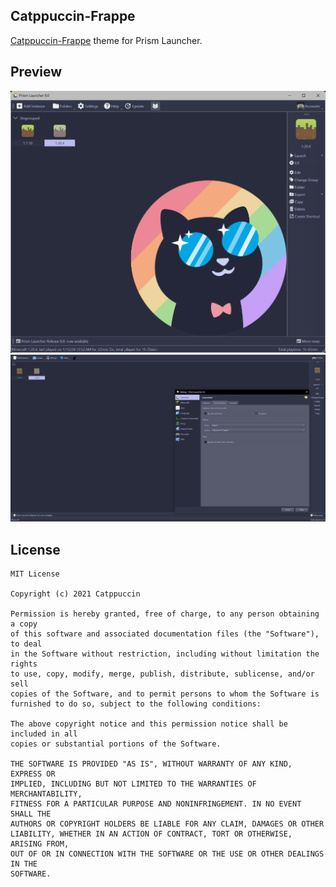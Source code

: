 <!--
SPDX-FileCopyrightText: 2022 Mqisty

SPDX-License-Identifier: CC0-1.0
-->

Catppuccin-Frappe
---
[Catppuccin-Frappe](https://github.com/catppuccin/catppuccin) theme for Prism Launcher.

## Preview
![Catppuccin-Frappe Preview](https://github.com/tiffylikecat/prismlauncherThemes/blob/main/catppuccin/preview/catppuccinFrappePreview.png)
![Catppuccin-Frappe Preview](preview.png)

## License
```
MIT License

Copyright (c) 2021 Catppuccin

Permission is hereby granted, free of charge, to any person obtaining a copy
of this software and associated documentation files (the "Software"), to deal
in the Software without restriction, including without limitation the rights
to use, copy, modify, merge, publish, distribute, sublicense, and/or sell
copies of the Software, and to permit persons to whom the Software is
furnished to do so, subject to the following conditions:

The above copyright notice and this permission notice shall be included in all
copies or substantial portions of the Software.

THE SOFTWARE IS PROVIDED "AS IS", WITHOUT WARRANTY OF ANY KIND, EXPRESS OR
IMPLIED, INCLUDING BUT NOT LIMITED TO THE WARRANTIES OF MERCHANTABILITY,
FITNESS FOR A PARTICULAR PURPOSE AND NONINFRINGEMENT. IN NO EVENT SHALL THE
AUTHORS OR COPYRIGHT HOLDERS BE LIABLE FOR ANY CLAIM, DAMAGES OR OTHER
LIABILITY, WHETHER IN AN ACTION OF CONTRACT, TORT OR OTHERWISE, ARISING FROM,
OUT OF OR IN CONNECTION WITH THE SOFTWARE OR THE USE OR OTHER DEALINGS IN THE
SOFTWARE.
```
